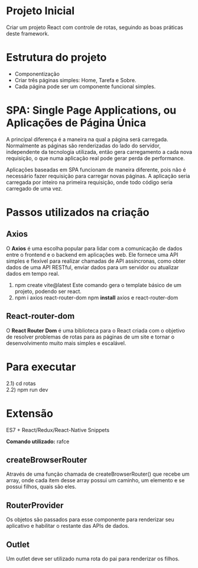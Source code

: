 # Projeto Inicial
Criar um projeto React com controle de rotas, seguindo as boas práticas deste framework.

# Estrutura do projeto
- Componentização
- Criar três páginas simples: Home, Tarefa e Sobre.
- Cada página pode ser um componente funcional simples.

# SPA: Single Page Applications, ou Aplicações de Página Única
<p>A principal diferença é a maneira na qual a página será carregada. Normalmente as páginas são renderizadas do lado do servidor, independente da tecnologia utilizada, então gera carregamento a cada nova requisição, o que numa aplicação real pode gerar perda de performance.</p>

<p>Aplicações baseadas em SPA funcionam de maneira diferente, pois não é necessário fazer requisição para carregar novas páginas. A aplicação seria carregada por inteiro na primeira requisição, onde todo código seria carregado de uma vez.</p>

# Passos utilizados na criação
## Axios
O **Axios** é uma escolha popular para lidar com a comunicação de dados entre o frontend e o backend em aplicações web. Ele fornece uma API simples e flexível para realizar chamadas de API assíncronas, como obter dados de uma API RESTful, enviar dados para um servidor ou atualizar dados em tempo real.

1) npm create vite@latest
Este comando gera o template básico de um projeto, podendo ser react.
2) npm i axios react-router-dom
npm **install** axios e react-router-dom
## React-router-dom
O **React Router Dom** é uma biblioteca para o React criada com o objetivo de resolver problemas de rotas para as páginas de um site e tornar o desenvolvimento muito mais simples e escalável.

# Para executar
2.1) cd rotas
<br>
2.2) npm run dev

# Extensão
ES7 + React/Redux/React-Native Snippets

**Comando utilizado:** rafce

## createBrowserRouter

Através de uma função chamada de createBrowserRouter() que recebe um array, onde cada item desse array possui um caminho, um elemento e se possui filhos, quais são eles.

## RouterProvider

Os objetos são passados para esse componente para renderizar seu aplicativo e habilitar o restante das APIs de dados.

## Outlet

Um outlet deve ser utilizado numa rota do pai para renderizar os filhos.


